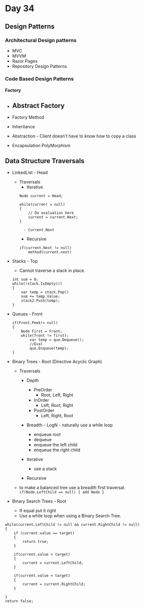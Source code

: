 # Day 34

## Design Patterns

### Architectural Design patterns 
- MVC
- MVVM
- Razor Pages
- Repository Design Patterns

### Code Based Design Patterns
#### Factory
- Abstract Factory
    - 
- Factory Method

- Inheritance
- Abstraction - Client doesn't have to know how to copy a class
- Encapsulation
PolyMorphism

## Data Structure Traversals
- LinkedList - Head
    - Traversals
        - Iterative
        ``` CSharp
        Node current = Head;

        while(curren! = null)
        {
            // Do evaluation here
            current = current.Next;
        }
        ```
            - Current.Next
        - Recursive
        ``` CSharp
        if(current.Next != null)
            method(current.next)
        ```
- Stacks - Top
    - Cannot traverse a stack in place.
    ``` CSharp
    int sum = 0; 
    while(!stack.IsEmpty())
    {
        var temp = stack.Pop()
        sum += temp.Value;
        stack2.Push(temp);
    }
    ```

- Queues - Front
    ``` CSharp
    if(Front.Peek!= null)
    {
        Node First = Front;
        while(front != first);
            var temp = que.Dequeue();
            //Eval
            que.Enqueue(temp);
    }

- Binary Trees - Root (Directive Acyclic Graph)
    - Traversals
        - Depth 
            - PreOrder
                - Root, Left, Right
            - InOrder
                - Left, Root, Right
            - PostOrder
                - Left, Right, Root

        - Breadth - LogN - naturally use a while loop        
            - enqueue root
            - dequeue
            - enqueue the left child 
            - enqueue the right child


        - Iterative
            - use a stack
        - Recursive


    - to make a balanced tree use a breadth first traversal.
        `if(Node.LeftChild == null) { add Node }`
- Binary Search Trees - Root
    - If equal put it right
    - Use a while loop when using a Binary Search Tree.

``` CSharp
while(current.LeftChild != null && current.RightChild != null)
{
    if (current.value == target)
    {
        return true;
    }

    if(current.value > target)
    {
        current = current.LeftChild;
    }

    if(current.value < target)
    {
        current = current.RightChild;
    }

}
return false;
```

